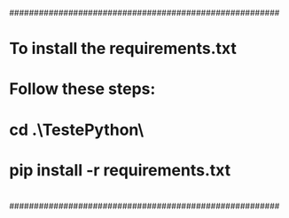 #######################################################
#                                                     #
#          To install the requirements.txt            #
#                Follow these steps:                  #
#                                                     #
#                  cd .\TestePython\                  #
#            pip install -r requirements.txt          #
#                                                     #
#######################################################
